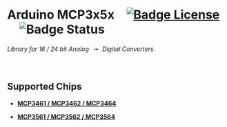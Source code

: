 
# Arduino MCP3x5x   [![Badge License]][License]   ![Badge Status] 

*Library for 16 / 24 bit Analog  🠖  Digital Converters.*

<br>

## Supported Chips

- **[MCP3461 / MCP3462 / MCP3464][MCP3461r]**

- **[MCP3561 / MCP3562 / MCP3564][MCP3561r]**

<br>


<!----------------------------------------------------------------------------->

[MCP3461r]: https://www.microchip.com/en-us/product/MCP3461r
[MCP3561r]: https://www.microchip.com/en-us/product/MCP3561r

[License]: LICENSE


<!--------------------------------[ Badges ]----------------------------------->

[Badge License]: https://img.shields.io/badge/License-MIT-ac8b11.svg?style=for-the-badge&labelColor=yellow
[Badge Status]: https://img.shields.io/badge/Status-Unstable-870a1f?style=for-the-badge&labelColor=C70D2C

